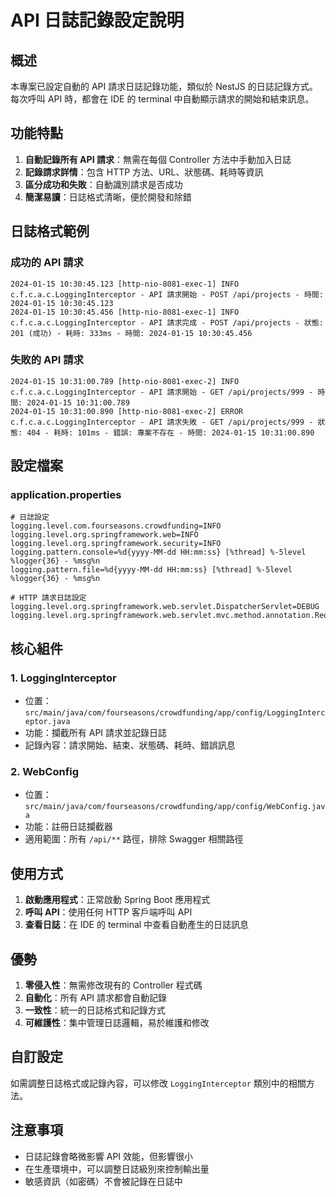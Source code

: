 # API 日誌記錄設定說明

## 概述

本專案已設定自動的 API 請求日誌記錄功能，類似於 NestJS 的日誌記錄方式。每次呼叫 API 時，都會在 IDE 的 terminal 中自動顯示請求的開始和結束訊息。

## 功能特點

1. **自動記錄所有 API 請求**：無需在每個 Controller 方法中手動加入日誌
2. **記錄請求詳情**：包含 HTTP 方法、URL、狀態碼、耗時等資訊
3. **區分成功和失敗**：自動識別請求是否成功
4. **簡潔易讀**：日誌格式清晰，便於開發和除錯

## 日誌格式範例

### 成功的 API 請求

```
2024-01-15 10:30:45.123 [http-nio-8081-exec-1] INFO  c.f.c.a.c.LoggingInterceptor - API 請求開始 - POST /api/projects - 時間: 2024-01-15 10:30:45.123
2024-01-15 10:30:45.456 [http-nio-8081-exec-1] INFO  c.f.c.a.c.LoggingInterceptor - API 請求完成 - POST /api/projects - 狀態: 201 (成功) - 耗時: 333ms - 時間: 2024-01-15 10:30:45.456
```

### 失敗的 API 請求

```
2024-01-15 10:31:00.789 [http-nio-8081-exec-2] INFO  c.f.c.a.c.LoggingInterceptor - API 請求開始 - GET /api/projects/999 - 時間: 2024-01-15 10:31:00.789
2024-01-15 10:31:00.890 [http-nio-8081-exec-2] ERROR c.f.c.a.c.LoggingInterceptor - API 請求失敗 - GET /api/projects/999 - 狀態: 404 - 耗時: 101ms - 錯誤: 專案不存在 - 時間: 2024-01-15 10:31:00.890
```

## 設定檔案

### application.properties

```properties
# 日誌設定
logging.level.com.fourseasons.crowdfunding=INFO
logging.level.org.springframework.web=INFO
logging.level.org.springframework.security=INFO
logging.pattern.console=%d{yyyy-MM-dd HH:mm:ss} [%thread] %-5level %logger{36} - %msg%n
logging.pattern.file=%d{yyyy-MM-dd HH:mm:ss} [%thread] %-5level %logger{36} - %msg%n

# HTTP 請求日誌設定
logging.level.org.springframework.web.servlet.DispatcherServlet=DEBUG
logging.level.org.springframework.web.servlet.mvc.method.annotation.RequestMappingHandlerMapping=TRACE
```

## 核心組件

### 1. LoggingInterceptor

- 位置：`src/main/java/com/fourseasons/crowdfunding/app/config/LoggingInterceptor.java`
- 功能：攔截所有 API 請求並記錄日誌
- 記錄內容：請求開始、結束、狀態碼、耗時、錯誤訊息

### 2. WebConfig

- 位置：`src/main/java/com/fourseasons/crowdfunding/app/config/WebConfig.java`
- 功能：註冊日誌攔截器
- 適用範圍：所有 `/api/**` 路徑，排除 Swagger 相關路徑

## 使用方式

1. **啟動應用程式**：正常啟動 Spring Boot 應用程式
2. **呼叫 API**：使用任何 HTTP 客戶端呼叫 API
3. **查看日誌**：在 IDE 的 terminal 中查看自動產生的日誌訊息

## 優勢

1. **零侵入性**：無需修改現有的 Controller 程式碼
2. **自動化**：所有 API 請求都會自動記錄
3. **一致性**：統一的日誌格式和記錄方式
4. **可維護性**：集中管理日誌邏輯，易於維護和修改

## 自訂設定

如需調整日誌格式或記錄內容，可以修改 `LoggingInterceptor` 類別中的相關方法。

## 注意事項

- 日誌記錄會略微影響 API 效能，但影響很小
- 在生產環境中，可以調整日誌級別來控制輸出量
- 敏感資訊（如密碼）不會被記錄在日誌中
